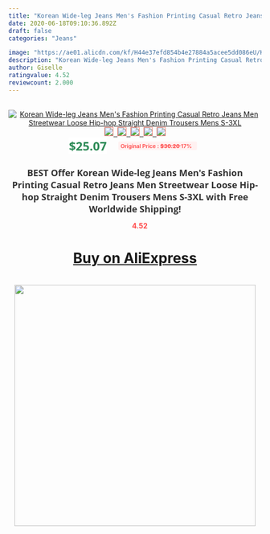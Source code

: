 ```yaml
---
title: "Korean Wide-leg Jeans Men's Fashion Printing Casual Retro Jeans Men Streetwear Loose Hip-hop Straight Denim Trousers Mens S-3XL"
date: 2020-06-18T09:10:36.892Z
draft: false
categories: "Jeans"

image: "https://ae01.alicdn.com/kf/H44e37efd854b4e27884a5acee5dd086eU/Korean-Wide-leg-Jeans-Men-s-Fashion-Printing-Casual-Retro-Jeans-Men-Streetwear-Loose-Hip-hop.jpg"
description: "Korean Wide-leg Jeans Men's Fashion Printing Casual Retro Jeans Men Streetwear Loose Hip-hop Straight Denim Trousers Mens S-3XL"
author: Giselle
ratingvalue: 4.52
reviewcount: 2.000
---
```

<br>
<div style="text-align: center;">
<a href="https://s.click.aliexpress.com/e/_9ymt1j" target="_blank" rel="nofollow noopener noreferrer"><img alt="Korean Wide-leg Jeans Men's Fashion Printing Casual Retro Jeans Men Streetwear Loose Hip-hop Straight Denim Trousers Mens S-3XL" class="magnifier-image" src="https://ae01.alicdn.com/kf/H44e37efd854b4e27884a5acee5dd086eU/Korean-Wide-leg-Jeans-Men-s-Fashion-Printing-Casual-Retro-Jeans-Men-Streetwear-Loose-Hip-hop.jpg_640x640.jpg">
<br>
<img style="border:1px solid salmon" src="https://ae01.alicdn.com/kf/H44e37efd854b4e27884a5acee5dd086eU/Korean-Wide-leg-Jeans-Men-s-Fashion-Printing-Casual-Retro-Jeans-Men-Streetwear-Loose-Hip-hop.jpg_120x120.jpg">&nbsp;&nbsp;<img style="border:1px solid salmon" src="https://ae01.alicdn.com/kf/H014a7ed93aa148649046e0ebd4f9128c8/Korean-Wide-leg-Jeans-Men-s-Fashion-Printing-Casual-Retro-Jeans-Men-Streetwear-Loose-Hip-hop.jpg_120x120.jpg">&nbsp;&nbsp;<img style="border:1px solid salmon" src="https://ae01.alicdn.com/kf/Hddf9125708f24c8b89635cb1de8a159fx/Korean-Wide-leg-Jeans-Men-s-Fashion-Printing-Casual-Retro-Jeans-Men-Streetwear-Loose-Hip-hop.jpg_120x120.jpg">&nbsp;&nbsp;<img style="border:1px solid salmon" src="https://ae01.alicdn.com/kf/H4feea62240654cc69ea9df99fc278662o/Korean-Wide-leg-Jeans-Men-s-Fashion-Printing-Casual-Retro-Jeans-Men-Streetwear-Loose-Hip-hop.jpg_120x120.jpg">&nbsp;&nbsp;<img style="border:1px solid salmon" src="https://ae01.alicdn.com/kf/H9a5946fd6368472495ab586e8b5725dfu/Korean-Wide-leg-Jeans-Men-s-Fashion-Printing-Casual-Retro-Jeans-Men-Streetwear-Loose-Hip-hop.jpg_120x120.jpg"></a></div><br0>
<div style="text-align: center;"><span style="background-color: white; border: 0px; box-sizing: border-box; color: seagreen; display: inline-block; font-family: &quot;open sans&quot; , &quot;arial&quot; , &quot;helvetica&quot; , sans-serif , &quot;heiti&quot;; font-size: 24px; font-stretch: inherit; font-weight: 700; line-height: inherit; margin: 0px 10px 0px 0px; padding: 0px; vertical-align: middle;">$25.07 </span>
<span style="background: rgb(255 , 241 , 241); border-radius: 3px; border: 0px; box-sizing: border-box; color: #ff4747; display: inline-block; font-family: inherit; font-size: 12px; font-stretch: inherit; font-style: inherit; font-variant: inherit; font-weight: 600; line-height: inherit; margin: 0px; padding: 2px 5px; transform: scale(0.9); vertical-align: middle;">Original Price : <b style="text-decoration: line-through;">$30.20 </b> 17%&nbsp;&nbsp;</span></div>
<h1 style="color: #333333; display: inline-block; font-family: &quot;open sans&quot; , &quot;arial&quot; , &quot;helvetica&quot; , sans-serif , &quot;heiti&quot;; font-size: 18px; font-stretch: inherit; font-weight: 700; text-align: center;">BEST Offer Korean Wide-leg Jeans Men's Fashion Printing Casual Retro Jeans Men Streetwear Loose Hip-hop Straight Denim Trousers Mens S-3XL with Free Worldwide Shipping!</h1>
<div style="color: #ff4747; text-align: center;">
<img src="https://4.bp.blogspot.com/-M0ZcTcb-5uY/XleCXlxnR4I/AAAAAAAAAEc/OrjgMkXV1oMQFaCRZj5HQwOCBcu3w1FegCPcBGAYYCw/s1600/star.png" style="height: 15px;">&nbsp;<b>4.52</b></div>
<div class="button_cont" align="center"><a class="buynow_a" href="https://s.click.aliexpress.com/e/_9ymt1j" target="_blank" rel="nofollow noopener noreferrer"><H1>Buy on AliExpress</H1></a></div><br>
<div class="separator" style="clear: both; text-align: center;">
<img src="https://lh3.googleusercontent.com/-pTy5HemUv9M/XlePHvY0dAI/AAAAAAAAAE4/0nX5iRUoIWY8eMW9Dpxeirr157OZliDIgCLcBGAsYHQ/s1600/badge.gif" width="480">
</div>
